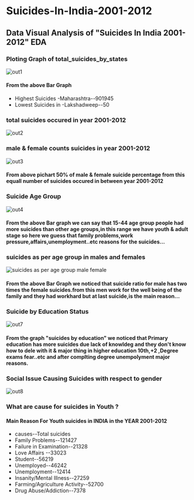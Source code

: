 # Suicides-In-India-2001-2012
## Data  Visual Analysis of "Suicides In India 2001-2012" EDA

### Ploting Graph of total_suicides_by_states
![out1](https://user-images.githubusercontent.com/72851592/135704899-72d80083-af1f-41cb-8cf9-cc47f53e5811.png)
#### From the above Bar Graph
* Highest Suicides
   -Maharashtra--901945
* Lowest Suicides in
  -Lakshadweep--50
  
### total suicides occured in year 2001-2012
![out2](https://user-images.githubusercontent.com/72851592/135704968-26a823bc-d788-490b-aafc-444b251e7dbb.png)

### male & female counts suicides in year 2001-2012
![out3](https://user-images.githubusercontent.com/72851592/135705022-3e7f059f-690a-4d19-ad0f-864632f7375b.png)

#### From above pichart 50% of male & female suicide percentage from this equall number of suicides occured in between year 2001-2012

### Suicide Age Group
![out4](https://user-images.githubusercontent.com/72851592/135705066-0835bb43-6fa9-4e79-8f0a-2fb3544c208d.png)

#### From the above Bar graph we can say that 15-44 age group people had more suicides than other age groups,in this range we have youth & adult stage so here we guess that family problems,work pressure,affairs,unemployment..etc reasons for the suicides...

### suicides as per age group in males and females
![suicides as per age group male female](https://user-images.githubusercontent.com/72851592/135705109-de02cc37-6962-4dff-84d8-3e6ee3bed7f6.png)
#### From the above Bar Graph we noticed that suicide ratio for male has two times the female suicides.from this men work for the well being of the family and they had workhard but at last suicide,is the main reason...

### Suicide by Education Status
![out7](https://user-images.githubusercontent.com/72851592/135705222-b3a4f828-c357-406e-aee5-d49688baf806.png)
#### From the graph "suicides by education" we noticed that Primary education has more suicides due lack of knowldeg and they don't know how to dele with it & major thing in higher education 10th,+2 ,Degree exams fear..etc and after complting degree unempolyment major reasons.

### Social Issue Causing Suicides with respect to gender
![out8](https://user-images.githubusercontent.com/72851592/135705300-8e63a450-c920-443d-927b-670080c4d146.png)

### What are cause for suicides in Youth ?
#### Main Reason For Youth suicides in INDIA in the YEAR 2001-2012
* causes--Total suicides
* Family Problems--121427
* Failure in Examination--21328
* Love Affairs --33023
* Student--56219
* Unemployed--46242
* Unemployment--12414
* Insanity/Mental Illness--27259
* Farming/Agriculture Activity--52700
* Drug Abuse/Addiction--7378


